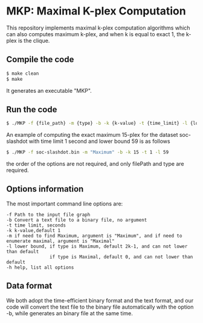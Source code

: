 # MKP: Maximal K-plex Computation

This repository implements maximal k-plex computation algorithms which can also computes maximum k-plex, and when k is equal to exact 1, the k-plex is the clique.
## Compile the code

```sh
$ make clean
$ make
```
It generates an executable "MKP".

## Run the code

```sh
$ ./MKP -f {file_path} -m {type} -b -k {k-value} -t {time_limit} -l {lower_bound}
```
An example of computing the exact maximum 15-plex for the dataset soc-slashdot  with time limit 1 second and lower bound 59 is as follows
```sh
$ ./MKP -f soc-slashdot.bin -m "Maximum" -b -k 15 -t 1 -l 59
```

the order of the options are not required, and only filePath and type are required.

## Options information

The most important command line options are:

    -f Path to the input file graph
    -b Convert a text file to a binary file, no argument
    -t time limit, seconds
    -k k-value,default 1
    -m if need to find Maximum, argument is "Maximum", and if need to enumerate maximal, argument is "Maximal"
    -l lower bound, if type is Maximum, default 2k-1, and can not lower than default
                    if type is Maximal, default 0, and can not lower than default
    -h help, list all options
## Data format

We both adopt the time-efficient binary format and the text format, and our code will convert the text file to the binary file automatically with the option -b, while generates an binary file at the same time.
